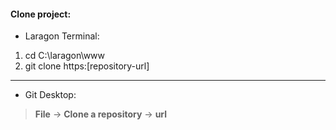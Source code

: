 <h4>Clone project:</h4>


* Laragon Terminal:
1. cd C:\laragon\www
2. git clone https:[repository-url]

---

* Git Desktop:
> **File** -> **Clone a repository** -> **url**
